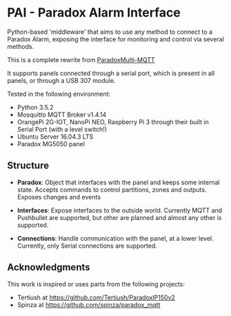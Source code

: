 # PAI - Paradox Alarm Interface

Python-based 'middleware' that aims to use any method to connect to a Paradox Alarm, exposing the interface for monitoring and control via several methods.

This is a complete rewrite from [ParadoxMulti-MQTT](https://github.com/jpbarraca/ParadoxMulti-MQTT)

It supports panels connected through a serial port, which is present in all panels, or through a USB 307 module.


Tested in the following environment:

* Python 3.5.2
* Mosquitto MQTT Broker v1.4.14
* OrangePi 2G-IOT, NanoPi NEO, Raspberry Pi 3 through their built in Serial Port (with a level switch!)
* Ubuntu Server 16.04.3 LTS
* Paradox MG5050 panel


## Structure

* __Paradox__: Object that interfaces with the panel and keeps some internal state. Accepts commands to control partitions, zones and outputs. Exposes changes and events

* __Interfaces__: Expose interfaces to the outside world. Currently MQTT and Pushbullet are supported, but other are planned and almost any other is supported.

* __Connections__: Handle communication with the panel, at a lower level. Currently, only Serial connections are supported.


## Acknowledgments

This work is inspired or uses parts from the following projects:

* Tertiush at https://github.com/Tertiush/ParadoxIP150v2
* Spinza at https://github.com/spinza/paradox_mqtt
